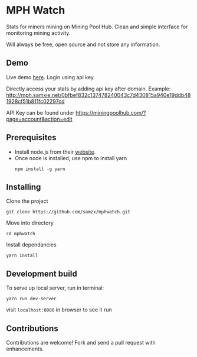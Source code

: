 # MPH Watch
Stats for miners mining on Mining Pool Hub. Clean and simple interface for monitoring mining activity.

Will always be free, open source and not store any information.

## Demo
Live demo [here](http://mphwatch.solexstudios.com/). Login using api key.

Directly access your stats by adding api key after domain.
Example:
http://mph.samxie.net/0bfbef832c137478240043c7d430815a940e19ddb481928cf51b811fc02297cd

API Key can be found under https://miningpoolhub.com/?page=account&action=edit

## Prerequisites

* Install node.js from their [website](https://nodejs.org/en/).
* Once node is installed, use npm to install yarn
    ```
    npm install -g yarn
    ```

## Installing

Clone the project
```
git clone https://github.com/samzx/mphwatch.git
```

Move into directory
```
cd mphwatch
```

Install dependancies
```
yarn install
```

## Development build

To serve up local server, run in terminal:
```
yarn run dev-server
```
visit `localhost:8080` in browser to see it run

## Contributions
Contributions are welcome! Fork and send a pull request with enhancements.
